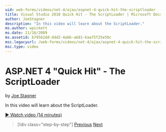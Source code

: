 ```yaml
---
uid: web-forms/videos/net-4/ajax/aspnet-4-quick-hit-the-scriptloader
title: Visual Studio 2010 Quick Hit - The ScriptLoader | Microsoft Docs
author: JoeStagner
description: "In this video will learn about the ScriptLoader."
ms.author: wpickett
ms.date: 11/16/2009
ms.assetid: b79562dd-ddd2-4a6b-a681-6aa75f25e59c
msc.legacyurl: /web-forms/videos/net-4/ajax/aspnet-4-quick-hit-the-scriptloader
msc.type: video
---
```

# ASP.NET 4 "Quick Hit" - The ScriptLoader

by [Joe Stagner](https://github.com/JoeStagner)

In this video will learn about the ScriptLoader.

[&#9654; Watch video (14 minutes)](https://channel9.msdn.com/Blogs/ASP-NET-Site-Videos/aspnet-4-quick-hit-the-scriptloader)

> [!div class="step-by-step"]
> [Previous](aspnet-4-quick-hit-imperative-javascript-syntax-for-microsoft-client-side-controls.md)
> [Next](aspnet-4-quick-hit-jquery-syntax-for-microsoft-ajax.md)

